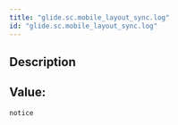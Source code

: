```yaml
---
title: "glide.sc.mobile_layout_sync.log"
id: "glide.sc.mobile_layout_sync.log"
---
```

## Description



## Value: 
```
notice
```